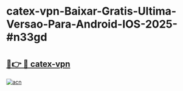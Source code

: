 # catex-vpn-Baixar-Gratis-Ultima-Versao-Para-Android-IOS-2025-#n33gd

# <h2><a href="https://ainizakaria.my?title=catex-vpn&ref=24M">🔗👉 🔴 catex-vpn</a></h2>

[![acn](https://github.com/user-attachments/assets/0f9c940e-d8b0-45ae-aac7-cd30a18b3e1c)](https://ainizakaria.my?title=catex-vpn&ref=24M)

